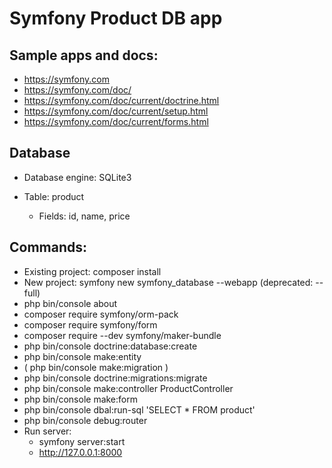 # Symfony Product DB app



## Sample apps and docs:

 - https://symfony.com
 - https://symfony.com/doc/
 - https://symfony.com/doc/current/doctrine.html
 - https://symfony.com/doc/current/setup.html
 - https://symfony.com/doc/current/forms.html




## Database

 - Database engine: SQLite3

 - Table: product

   - Fields: id, name, price




## Commands:

 - Existing project: composer install
 - New project: symfony new symfony_database --webapp                (deprecated: --full)
 - php bin/console about
 - composer require symfony/orm-pack
 - composer require symfony/form
 - composer require --dev symfony/maker-bundle
 - php bin/console doctrine:database:create
 - php bin/console make:entity
 - ( php bin/console make:migration )
 - php bin/console doctrine:migrations:migrate
 - php bin/console make:controller ProductController
 - php bin/console make:form
 - php bin/console dbal:run-sql 'SELECT * FROM product'
 - php bin/console debug:router
 - Run server:
   - symfony server:start
   - http://127.0.0.1:8000

